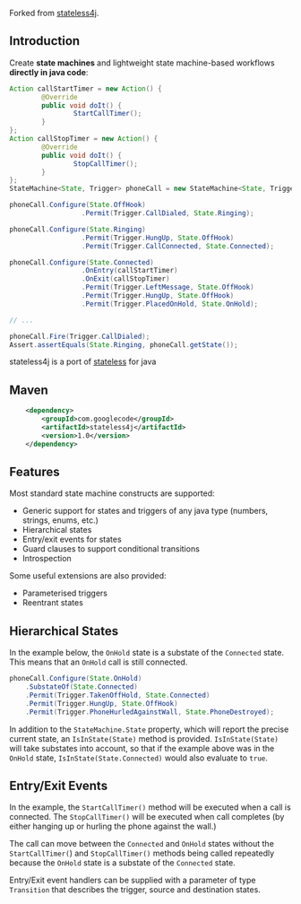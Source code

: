 Forked from [stateless4j](https://code.google.com/p/stateless4j/).

## Introduction ##
Create **state machines** and lightweight state machine-based workflows **directly in java code**:

```java
Action callStartTimer = new Action() {
        @Override
        public void doIt() {
                StartCallTimer();
        }
};
Action callStopTimer = new Action() {
        @Override
        public void doIt() {
                StopCallTimer();
        }
};
StateMachine<State, Trigger> phoneCall = new StateMachine<State, Trigger>(State.OffHook);

phoneCall.Configure(State.OffHook)
                  .Permit(Trigger.CallDialed, State.Ringing);

phoneCall.Configure(State.Ringing)
                  .Permit(Trigger.HungUp, State.OffHook)
                  .Permit(Trigger.CallConnected, State.Connected);

phoneCall.Configure(State.Connected)
                  .OnEntry(callStartTimer)
                  .OnExit(callStopTimer)
                  .Permit(Trigger.LeftMessage, State.OffHook)
                  .Permit(Trigger.HungUp, State.OffHook)
                  .Permit(Trigger.PlacedOnHold, State.OnHold);

// ...

phoneCall.Fire(Trigger.CallDialed);
Assert.assertEquals(State.Ringing, phoneCall.getState());
```

stateless4j is a port of [stateless](http://code.google.com/p/stateless/) for java

## Maven ##
```xml
    <dependency>
        <groupId>com.googlecode</groupId>
        <artifactId>stateless4j</artifactId>
        <version>1.0</version>
    </dependency>
```

## Features ##
Most standard state machine constructs are supported:

* Generic support for states and triggers of any java type (numbers, strings, enums, etc.)
* Hierarchical states
* Entry/exit events for states
* Guard clauses to support conditional transitions
* Introspection


Some useful extensions are also provided:
* Parameterised triggers
* Reentrant states


## Hierarchical States ##
In the example below, the `OnHold` state is a substate of the `Connected` state. This means that an `OnHold` call is
still connected.

```java
phoneCall.Configure(State.OnHold)
    .SubstateOf(State.Connected)
    .Permit(Trigger.TakenOffHold, State.Connected)
    .Permit(Trigger.HungUp, State.OffHook)
    .Permit(Trigger.PhoneHurledAgainstWall, State.PhoneDestroyed);
```

In addition to the `StateMachine.State` property, which will report the precise current state, an `IsInState(State)`
method is provided. `IsInState(State)` will take substates into account, so that if the example above was in the
`OnHold` state, `IsInState(State.Connected)` would also evaluate to `true`.

## Entry/Exit Events ##
In the example, the `StartCallTimer()` method will be executed when a call is connected. The `StopCallTimer()` will be
executed when call completes (by either hanging up or hurling the phone against the wall.)

The call can move between the `Connected` and `OnHold` states without the `StartCallTimer(`) and `StopCallTimer()`
methods being called repeatedly because the `OnHold` state is a substate of the `Connected` state.

Entry/Exit event handlers can be supplied with a parameter of type `Transition` that describes the trigger,
source and destination states.